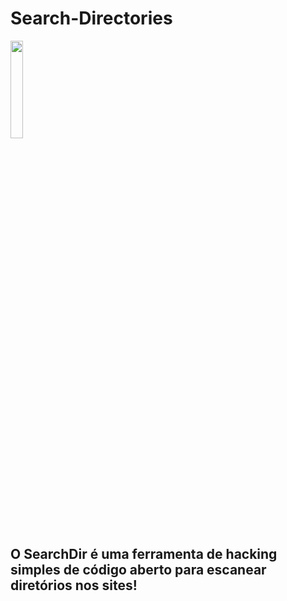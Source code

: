 # Search-Directories

<code><img width="20%" src="https://lh3.googleusercontent.com/ZO3hOlQENwS4AWP58m5HA9z_E9rSViU-COyIHFTi8CypIU6fxepR4i3UIxgGfREU7h2xHrdaARDh20q7cs00d-evo6ibK9Z0V0GHtCjOzw"></code>

## O SearchDir é uma ferramenta de hacking simples de código aberto para escanear diretórios nos sites!
